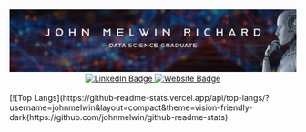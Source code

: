 <div align="center">
  <img src="new_back.png">
</div>
<div id="badges" align="center">
  <a href="https://www.linkedin.com/in/johnmelwinrichard/">
    <img src="https://img.shields.io/badge/LinkedIn-blue?style=for-the-badge&logo=linkedin&logoColor=white?style=for-the-badge&logo=appveyor" alt="LinkedIn Badge"/>
  </a>
  <a href="https://www.johnmelwinrichard.com/">
    <img src="https://img.shields.io/badge/-PORTFOLIO-red?style=for-the-badge&logo=linkedin&logoColor=white?style=for-the-badge&logo=appveyo" alt="Website Badge"/>
  </a>
</div>
<div id="Profile_views" align="center">
  <img src="https://komarev.com/ghpvc/?username=johnmelwin&style=flat-square&color=green" alt=""/ align="center">
  </a>
</div>
[![Top Langs](https://github-readme-stats.vercel.app/api/top-langs/?username=johnmelwin&layout=compact&theme=vision-friendly-dark(https://github.com/johnmelwin/github-readme-stats)




